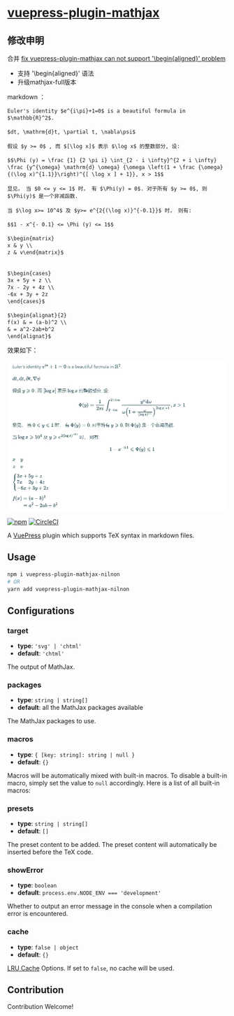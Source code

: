 # [vuepress-plugin-mathjax](https://vuepress.github.io/plugins/mathjax/)

## 修改申明

合并 [fix vuepress-plugin-mathjax can not support '\begin{aligned}' problem](https://github.com/vuepress/vuepress-plugin-mathjax/pull/18)

- 支持 '\begin{aligned}' 语法
- 升级mathjax-full版本

markdown ：
```
Euler's identity $e^{i\pi}+1=0$ is a beautiful formula in $\mathbb{R}^2$.

$dt, \mathrm{d}t, \partial t, \nabla\psi$

假设 $y >= 0$ , 而 $[\log x]$ 表示 $\log x$ 的整数部分, 设:

$$\Phi (y) = \frac {1} {2 \pi i} \int_{2 - i \infty}^{2 + i \infty} \frac {y^{\omega} \mathrm{d} \omega} {\omega \left(1 + \frac {\omega} {(\log x)^{1.1}}\right)^{[ \log x ] + 1}}, x > 1$$

显见， 当 $0 <= y <= 1$ 时， 有 $\Phi(y) = 0$. 对于所有 $y >= 0$, 则 $\Phi(y)$ 是一个非减函数.

当 $\log x>= 10^4$ 及 $y>= e^{2{(\log x)}^{-0.1}}$ 时， 则有:

$$1 - x^{- 0.1} <= \Phi (y) <= 1$$

$\begin{matrix}
x & y \\
z & v\end{matrix}$


$\begin{cases}
3x + 5y + z \\
7x - 2y + 4z \\
-6x + 3y + 2z
\end{cases}$

$\begin{alignat}{2}
f(x) & = (a-b)^2 \\
& = a^2-2ab+b^2
\end{alignat}$
```

效果如下：

![效果图](math.png)


[![npm](https://img.shields.io/npm/v/vuepress-plugin-mathjax.svg)](https://www.npmjs.com/package/vuepress-plugin-mathjax)
[![CircleCI](https://img.shields.io/circleci/project/github/vuepress/vuepress-plugin-mathjax/master.svg)](https://circleci.com/gh/vuepress/vuepress-plugin-mathjax)

A [VuePress](https://vuepress.vuejs.org/) plugin which supports TeX syntax in markdown files.

## Usage

```bash
npm i vuepress-plugin-mathjax-nilnon
# OR
yarn add vuepress-plugin-mathjax-nilnon
```

## Configurations

### target

- **type**: `'svg' | 'chtml'`
- **default**: `'chtml'`

The output of MathJax.

### packages

- **type**: `string | string[]`
- **default**: all the MathJax packages available

The MathJax packages to use.

### macros

- **type**: `{ [key: string]: string | null }`
- **default**: `{}`

Macros will be automatically mixed with built-in macros. To disable a built-in macro, simply set the value to `null` accordingly. Here is a list of all built-in macros:

### presets

- **type**: `string | string[]`
- **default**: `[]`

The preset content to be added. The preset content will automatically be inserted before the TeX code.

### showError

- **type**: `boolean`
- **default**: `process.env.NODE_ENV === 'development'`

Whether to output an error message in the console when a compilation error is encountered.

### cache

- **type**: `false | object`
- **default**: `{}`

[LRU Cache](https://github.com/isaacs/node-lru-cache) Options. If set to `false`, no cache will be used.

## Contribution

Contribution Welcome!
